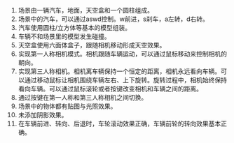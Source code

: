 1. 场景由一辆汽车，地面，天空盒和一个圆柱组成。			
2. 场景中的汽车，可以通过aswd控制。w前进，s刹车，a左转，d右转。
3. 汽车使用圆柱/立方体等基本的模型组装。					
4. 车辆不和场景里的模型发生碰撞。						
5. 天空盒使用六面体盒子，跟随相机移动形成天空效果。						
6.  实现第一人称相机模式。相机跟随车辆运动，可以通过鼠标移动来控制相机的朝向。			
7. 实现第三人称相机。相机离车辆保持一个恒定的距离，相机永远看向车辆。可以通过移动鼠标让相机围绕车辆左右、上下旋转。旋转过程中，相机始终保持看向车辆。可以通过鼠标滚轮或者按键改变相机和车辆之间的距离。						
8. 通过按键在第一人称和第三人称相机之间切换。						
9. 场景中的物体都有贴图与光照效果。		
10. 未添加阴影效果。						
11. 在车辆前进、转向、后退时，车轮滚动效果正确，车辆前轮的转向效果基本正确。						
